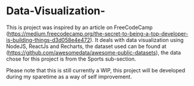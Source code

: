 # Data-Visualization-

This is project was inspired by an article on FreeCodeCamp (https://medium.freecodecamp.org/the-secret-to-being-a-top-developer-is-building-things-d3d058e4e472). It deals with data visualization using NodeJS, ReactJs and Recharts, the dataset used can be found at (https://github.com/awesomedata/awesome-public-datasets), the data chose for this project is from the Sports sub-section.


Please note that this is still currently a WIP, this project will be developed during my sparetime as a way of self improvement. 
